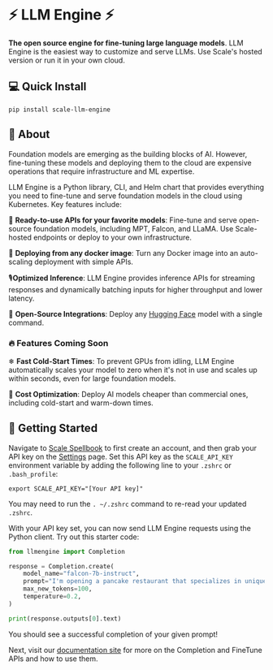 # ⚡ LLM Engine ⚡

**The open source engine for fine-tuning large language models**. LLM Engine is the easiest way to customize and serve LLMs.
Use Scale's hosted version or run it in your own cloud.

## 💻 Quick Install

```commandline
pip install scale-llm-engine
```

## 🤔 About

Foundation models are emerging as the building blocks of AI. However, 
fine-tuning these models and deploying them to the cloud are expensive 
operations that require infrastructure and ML expertise.

LLM Engine is a Python library, CLI, and Helm chart that provides
everything you need to fine-tune and serve foundation models in the cloud
using Kubernetes. Key features include:

🎁 **Ready-to-use APIs for your favorite models**:
Fine-tune and serve open-source foundation models, including MPT, Falcon,
and LLaMA. Use Scale-hosted endpoints or deploy to your own infrastructure.

🐳 **Deploying from any docker image**: Turn any Docker image into an
auto-scaling deployment with simple APIs.

🎙️**Optimized Inference**: LLM Engine provides inference APIs
for streaming responses and dynamically batching inputs for higher throughput
and lower latency.

🤗 **Open-Source Integrations**: Deploy any [Hugging Face](https://huggingface.co/)
model with a single command.

### 🔥 Features Coming Soon

❄ **Fast Cold-Start Times**: To prevent GPUs from idling, LLM Engine
automatically scales your model to zero when it's not in use and scales up
within seconds, even for large foundation models.

💸 **Cost Optimization**: Deploy AI models cheaper than commercial ones,
including cold-start and warm-down times.

## 🚀 Getting Started

Navigate to [Scale Spellbook](https://spellbook.scale.com/) to first create 
an account, and then grab your API key on the [Settings](https://spellbook.scale.com/settings) 
page. Set this API key as the `SCALE_API_KEY` environment variable by adding the
following line to your `.zshrc` or `.bash_profile`:

```commandline
export SCALE_API_KEY="[Your API key]"
```

You may need to run the `. ~/.zshrc` command to re-read your updated `.zshrc`.

With your API key set, you can now send LLM Engine requests using the Python client. 
Try out this starter code:

```py
from llmengine import Completion

response = Completion.create(
    model_name="falcon-7b-instruct",
    prompt="I'm opening a pancake restaurant that specializes in unique pancake shapes, colors, and flavors. List 3 quirky names I could name my restaurant.",
    max_new_tokens=100,
    temperature=0.2,
)

print(response.outputs[0].text)
```

You should see a successful completion of your given prompt!

Next, visit our [documentation site](https://scaleapi.github.io/llm-engine/) for more on
the Completion and FineTune APIs and how to use them.
